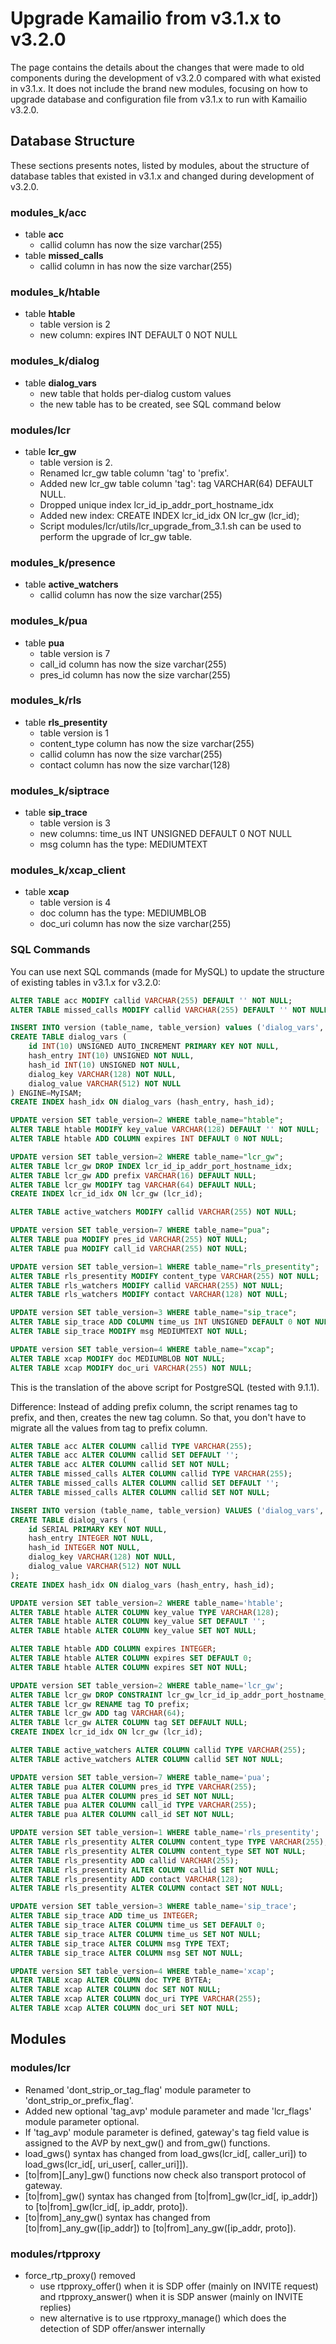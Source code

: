 # Upgrade Kamailio from v3.1.x to v3.2.0

The page contains the details about the changes that were made to old
components during the development of v3.2.0 compared with what existed
in v3.1.x. It does not include the brand new modules, focusing on how to
upgrade database and configuration file from v3.1.x to run with Kamailio
v3.2.0.

## Database Structure

These sections presents notes, listed by modules, about the structure of
database tables that existed in v3.1.x and changed during development of
v3.2.0.

### modules_k/acc

-   table **acc**
    -   callid column has now the size varchar(255)
-   table **missed_calls**
    -   callid column in has now the size varchar(255)

### modules_k/htable

-   table **htable**
    -   table version is 2
    -   new column: expires INT DEFAULT 0 NOT NULL

### modules_k/dialog

-   table **dialog_vars**
    -   new table that holds per-dialog custom values
    -   the new table has to be created, see SQL command below

### modules/lcr

-   table **lcr_gw**
    -   table version is 2.
    -   Renamed lcr_gw table column 'tag' to 'prefix'.
    -   Added new lcr_gw table column 'tag': tag VARCHAR(64) DEFAULT
        NULL.
    -   Dropped unique index lcr_id_ip_addr_port_hostname_idx
    -   Added new index: CREATE INDEX lcr_id_idx ON lcr_gw (lcr_id);
    -   Script modules/lcr/utils/lcr_upgrade_from_3.1.sh can be used to
        perform the upgrade of lcr_gw table.

### modules_k/presence

-   table **active_watchers**
    -   callid column has now the size varchar(255)

### modules_k/pua

-   table **pua**
    -   table version is 7
    -   call_id column has now the size varchar(255)
    -   pres_id column has now the size varchar(255)

### modules_k/rls

-   table **rls_presentity**
    -   table version is 1
    -   content_type column has now the size varchar(255)
    -   callid column has now the size varchar(255)
    -   contact column has now the size varchar(128)

### modules_k/siptrace

-   table **sip_trace**
    -   table version is 3
    -   new columns: time_us INT UNSIGNED DEFAULT 0 NOT NULL
    -   msg column has the type: MEDIUMTEXT

### modules_k/xcap_client

-   table **xcap**
    -   table version is 4
    -   doc column has the type: MEDIUMBLOB
    -   doc_uri column has now the size varchar(255)

### SQL Commands

You can use next SQL commands (made for MySQL) to update the structure
of existing tables in v3.1.x for v3.2.0:

``` sql
ALTER TABLE acc MODIFY callid VARCHAR(255) DEFAULT '' NOT NULL;
ALTER TABLE missed_calls MODIFY callid VARCHAR(255) DEFAULT '' NOT NULL;

INSERT INTO version (table_name, table_version) values ('dialog_vars','1');
CREATE TABLE dialog_vars (
    id INT(10) UNSIGNED AUTO_INCREMENT PRIMARY KEY NOT NULL,
    hash_entry INT(10) UNSIGNED NOT NULL,
    hash_id INT(10) UNSIGNED NOT NULL,
    dialog_key VARCHAR(128) NOT NULL,
    dialog_value VARCHAR(512) NOT NULL
) ENGINE=MyISAM;
CREATE INDEX hash_idx ON dialog_vars (hash_entry, hash_id);

UPDATE version SET table_version=2 WHERE table_name="htable";
ALTER TABLE htable MODIFY key_value VARCHAR(128) DEFAULT '' NOT NULL;
ALTER TABLE htable ADD COLUMN expires INT DEFAULT 0 NOT NULL;

UPDATE version SET table_version=2 WHERE table_name="lcr_gw";
ALTER TABLE lcr_gw DROP INDEX lcr_id_ip_addr_port_hostname_idx;
ALTER TABLE lcr_gw ADD prefix VARCHAR(16) DEFAULT NULL;
ALTER TABLE lcr_gw MODIFY tag VARCHAR(64) DEFAULT NULL;
CREATE INDEX lcr_id_idx ON lcr_gw (lcr_id);

ALTER TABLE active_watchers MODIFY callid VARCHAR(255) NOT NULL;

UPDATE version SET table_version=7 WHERE table_name="pua";
ALTER TABLE pua MODIFY pres_id VARCHAR(255) NOT NULL;
ALTER TABLE pua MODIFY call_id VARCHAR(255) NOT NULL;

UPDATE version SET table_version=1 WHERE table_name="rls_presentity";
ALTER TABLE rls_presentity MODIFY content_type VARCHAR(255) NOT NULL;
ALTER TABLE rls_watchers MODIFY callid VARCHAR(255) NOT NULL;
ALTER TABLE rls_watchers MODIFY contact VARCHAR(128) NOT NULL;

UPDATE version SET table_version=3 WHERE table_name="sip_trace";
ALTER TABLE sip_trace ADD COLUMN time_us INT UNSIGNED DEFAULT 0 NOT NULL;
ALTER TABLE sip_trace MODIFY msg MEDIUMTEXT NOT NULL;

UPDATE version SET table_version=4 WHERE table_name="xcap";
ALTER TABLE xcap MODIFY doc MEDIUMBLOB NOT NULL;
ALTER TABLE xcap MODIFY doc_uri VARCHAR(255) NOT NULL;

```

This is the translation of the above script for PostgreSQL (tested with
9.1.1).

Difference: Instead of adding prefix column, the script renames tag to
prefix, and then, creates the new tag column. So that, you don't have to
migrate all the values from tag to prefix column.

``` sql
ALTER TABLE acc ALTER COLUMN callid TYPE VARCHAR(255);
ALTER TABLE acc ALTER COLUMN callid SET DEFAULT '';
ALTER TABLE acc ALTER COLUMN callid SET NOT NULL;
ALTER TABLE missed_calls ALTER COLUMN callid TYPE VARCHAR(255);
ALTER TABLE missed_calls ALTER COLUMN callid SET DEFAULT '';
ALTER TABLE missed_calls ALTER COLUMN callid SET NOT NULL;

INSERT INTO version (table_name, table_version) VALUES ('dialog_vars','1');
CREATE TABLE dialog_vars (
    id SERIAL PRIMARY KEY NOT NULL,
    hash_entry INTEGER NOT NULL,
    hash_id INTEGER NOT NULL,
    dialog_key VARCHAR(128) NOT NULL,
    dialog_value VARCHAR(512) NOT NULL
);
CREATE INDEX hash_idx ON dialog_vars (hash_entry, hash_id);

UPDATE version SET table_version=2 WHERE table_name='htable';
ALTER TABLE htable ALTER COLUMN key_value TYPE VARCHAR(128);
ALTER TABLE htable ALTER COLUMN key_value SET DEFAULT '';
ALTER TABLE htable ALTER COLUMN key_value SET NOT NULL;

ALTER TABLE htable ADD COLUMN expires INTEGER;
ALTER TABLE htable ALTER COLUMN expires SET DEFAULT 0;
ALTER TABLE htable ALTER COLUMN expires SET NOT NULL;

UPDATE version SET table_version=2 WHERE table_name='lcr_gw';
ALTER TABLE lcr_gw DROP CONSTRAINT lcr_gw_lcr_id_ip_addr_port_hostname_idx;
ALTER TABLE lcr_gw RENAME tag TO prefix;
ALTER TABLE lcr_gw ADD tag VARCHAR(64);
ALTER TABLE lcr_gw ALTER COLUMN tag SET DEFAULT NULL;
CREATE INDEX lcr_id_idx ON lcr_gw (lcr_id);

ALTER TABLE active_watchers ALTER COLUMN callid TYPE VARCHAR(255);
ALTER TABLE active_watchers ALTER COLUMN callid SET NOT NULL;

UPDATE version SET table_version=7 WHERE table_name='pua';
ALTER TABLE pua ALTER COLUMN pres_id TYPE VARCHAR(255);
ALTER TABLE pua ALTER COLUMN pres_id SET NOT NULL;
ALTER TABLE pua ALTER COLUMN call_id TYPE VARCHAR(255);
ALTER TABLE pua ALTER COLUMN call_id SET NOT NULL;

UPDATE version SET table_version=1 WHERE table_name='rls_presentity';
ALTER TABLE rls_presentity ALTER COLUMN content_type TYPE VARCHAR(255);
ALTER TABLE rls_presentity ALTER COLUMN content_type SET NOT NULL;
ALTER TABLE rls_presentity ADD callid VARCHAR(255);
ALTER TABLE rls_presentity ALTER COLUMN callid SET NOT NULL;
ALTER TABLE rls_presentity ADD contact VARCHAR(128);
ALTER TABLE rls_presentity ALTER COLUMN contact SET NOT NULL;

UPDATE version SET table_version=3 WHERE table_name='sip_trace';
ALTER TABLE sip_trace ADD time_us INTEGER;
ALTER TABLE sip_trace ALTER COLUMN time_us SET DEFAULT 0;
ALTER TABLE sip_trace ALTER COLUMN time_us SET NOT NULL;
ALTER TABLE sip_trace ALTER COLUMN msg TYPE TEXT;
ALTER TABLE sip_trace ALTER COLUMN msg SET NOT NULL;

UPDATE version SET table_version=4 WHERE table_name='xcap';
ALTER TABLE xcap ALTER COLUMN doc TYPE BYTEA;
ALTER TABLE xcap ALTER COLUMN doc SET NOT NULL;
ALTER TABLE xcap ALTER COLUMN doc_uri TYPE VARCHAR(255);
ALTER TABLE xcap ALTER COLUMN doc_uri SET NOT NULL;

```

## Modules

### modules/lcr

-   Renamed 'dont_strip_or_tag_flag' module parameter to
    'dont_strip_or_prefix_flag'.
-   Added new optional 'tag_avp' module parameter and made 'lcr_flags'
    module parameter optional.
-   If 'tag_avp' module parameter is defined, gateway's tag field value
    is assigned to the AVP by next_gw() and from_gw() functions.
-   load_gws() syntax has changed from load_gws(lcr_id\[, caller_uri\])
    to load_gws(lcr_id\[, uri_user\[, caller_uri\]\]).
-   \[to\|from\]\[\_any\]\_gw() functions now check also transport
    protocol of gateway.
-   \[to\|from\]\_gw() syntax has changed from
    \[to\|from\]\_gw(lcr_id\[, ip_addr\]) to \[to\|from\]\_gw(lcr_id\[, ip_addr, proto\]).
-   \[to\|from\]\_any_gw() syntax has changed from
    \[to\|from\]\_any_gw(\[ip_addr\]) to \[to\|from\]\_any_gw(\[ip_addr, proto\]).

### modules/rtpproxy

-   force_rtp_proxy() removed
    -   use rtpproxy_offer() when it is SDP offer (mainly on INVITE
        request) and rtpproxy_answer() when it is SDP answer (mainly on
        INVITE replies)
    -   new alternative is to use rtpproxy_manage() which does the
        detection of SDP offer/answer internally
